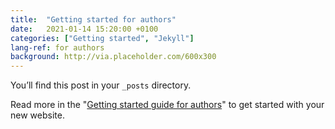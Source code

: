 ```yaml
---
title:  "Getting started for authors"
date:   2021-01-14 15:20:00 +0100
categories: ["Getting started", "Jekyll"]
lang-ref: for authors
background: http://via.placeholder.com/600x300
---
```

You’ll find this post in your `_posts` directory.

Read more in the "[Getting started guide for authors](https://github.com/gbif/hosted-portals/blob/main/getting-started/for-authors.md)" to get started with your new website.
